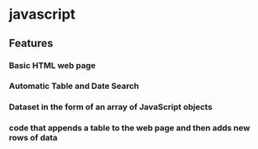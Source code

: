 # javascript


## Features

### Basic HTML web page
### Automatic Table and Date Search
### Dataset in the form of an array of JavaScript objects
### code that appends a table to the web page and then adds new rows of data 

